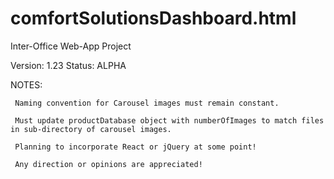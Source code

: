 # comfortSolutionsDashboard.html
Inter-Office Web-App Project

Version:  1.23
Status:  ALPHA

NOTES:

     Naming convention for Carousel images must remain constant.
     
     Must update productDatabase object with numberOfImages to match files in sub-directory of carousel images.
     
     Planning to incorporate React or jQuery at some point!
     
     Any direction or opinions are appreciated!
